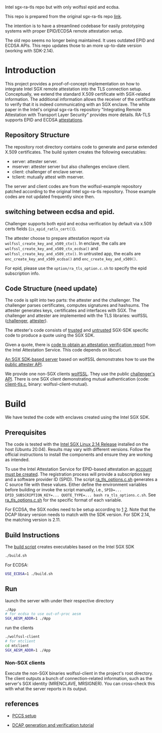 Intel sgx-ra-tls repo but with only wolfssl epid and ecdsa.

This repo is prepared from the original sgx-ra-tls repo [link](https://github.com/cloud-security-research/sgx-ra-tls).

The intention is to have a streamlined codebase for easily prototyping systems with proper EPID/ECDSA remote attestation setup.

The old repo seems no longer being maintained. It uses outdated EPID and ECDSA APIs. This repo updates those to an more up-to-date version (working with SDK-2.14).

# Introduction

This project provides a proof-of-concept implementation on how to integrate Intel SGX remote attestation into the TLS connection setup. Conceptually, we extend the standard X.509 certificate with SGX-related information. The additional information allows the receiver of the certificate to verify that it is indeed communicating with an SGX enclave. The white paper in the  Intel's original sgx-ra-tls repository "Integrating Remote Attestation with Transport Layer Security" provides more details. RA-TLS supports EPID and ECDSA [attestations](https://www.intel.com/content/www/us/en/developer/tools/software-guard-extensions/attestation-services.html).

## Repository Structure

The repository root directory contains code to generate and parse extended X.509 certificates. The build system creates the following executables:

* server: attester server.
* mserver: attester server but also challenges enclave client.
* client: challenger of enclave server.
* tclient: mutually attest with mserver.

The server and client codes are from the wolfssl-example repository patched according to the original Intel sgx-ra-tls repository. Those example codes are not updated frequently since then.

## switching between ecdsa and epid.

Challenger supports both epid and ecdsa verification by default via x.509 certs fields (`is_epid_ratls_cert()`).

The attester choose to prepare attestation report via `wolfssl_create_key_and_x509_ctx()`. In enclave, the calls are `wolfssl_create_key_and_x509_ctx_ecdsa()` and `wolfssl_create_key_and_x509_ctx()`. In untrusted app, the ecalls are `enc_create_key_and_x509_ecdsa()` and
`enc_create_key_and_x509()`.

For epid, please use the `option/ra_tls_option.c.sh` to specify the epid subscription info.

## Code Structure (need update)

The code is split into two parts: the attester and the challenger. The challenger parses certificates, computes signatures and hashsums. The attester generates keys, certificates and interfaces with SGX. The challenger and attester are implemented with the TLS libraries: wolfSSL ([challenger](wolfssl-ra-challenger.c), [attester](wolfssl-ra-attester.c)).

The attester's code consists of [trusted](sgxsdk-ra-attester_t.c) and [untrusted](sgxsdk-ra-attester_u.c) SGX-SDK specific code to produce a quote using the SGX SDK.

Given a quote, there is [code to obtain an attestation verification report](ias-ra.c) from the Intel Attestation Service. This code depends on libcurl.

[An SGX SDK-based server](deps/wolfssl-examples/SGX_Linux) based on wolfSSL demonstrates how to use the [public attester API](ra-attester.h).

We provide one non-SGX clients [wolfSSL](client/client-tls.c). They use the public [challenger's API](ra-challenger.h). There is one SGX client demonstrating mutual authentication (code: [client-tls.c](deps/wolfssl-examples/tls/client-tls.c), binary: wolfssl-client-mutual).

# Build

We have tested the code with enclaves created using the Intel SGX SDK.

## Prerequisites

The code is tested with the [Intel SGX Linux 2.14 Release](https://01.org/intel-softwareguard-extensions/downloads/intel-sgx-linux-2.4-release) installed on the host (Ubuntu 20.04). Results may vary with different versions. Follow the official instructions to install the components and ensure they are working as intended.

To use the Intel Attestation Service for EPID-based attestation an [account must be created](https://api.portal.trustedservices.intel.com/EPID-attestation). The registration process will provide a subscription key and a software provider ID (SPID). The script [ra_tls_options.c.sh](ra_tls_options.c.sh) generates a C source file with these values. Either define the environment variables before building or invoke the script manually, i.e., `SPID=... EPID_SUBSCRIPTION_KEY=... QUOTE_TYPE=... bash ra_tls_options.c.sh`. See [ra_tls_options.c.sh](ra_tls_options.c.sh) for the specific format of each variable.

For ECDSA, the SGX nodes need to be setup according to [1] [2]. Note that the DCAP library version needs to match with the SDK version. For SDK 2.14, the matching version is 2.11.

## Build Instructions

The [build script](build.sh) creates executables based on the Intel SGX SDK

```sh
./build.sh
```

For ECDSA:

```sh
USE_ECDSA=1 ./build.sh
```

## Run

launch the server with under their respective directory

```sh
./App
# for ecdsa to use out-of-proc aesm
SGX_AESM_ADDR=1 ./App 
```

run the clients

```sh
./wolfssl-client
# for mtclient
cd mtclient
SGX_AESM_ADDR=1 ./App
```

### Non-SGX clients

Execute the non-SGX binaries wolfssl-client in the project's root directory. The client outputs a bunch of connection-related information, such as the server's SGX identity (MRENCLAVE, MRSIGNER). You can cross-check this with what the server reports in its output.

## references

* [PCCS setup][1]

[1]:[https://www.intel.com/content/www/us/en/developer/articles/guide/intel-software-guard-extensions-data-center-attestation-primitives-quick-install-guide.html]

* [DCAP generation and verification tutorial][2]

[2]: https://www.intel.com/content/www/us/en/developer/articles/technical/quote-verification-attestation-with-intel-sgx-dcap.html

